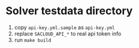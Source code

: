 # Solver testdata directory

1. copy ```api-key.yml.sample``` as ```api-key.yml```
1. replace ```SACLOUD_API_*``` to real api token info
1. run ```make build```
